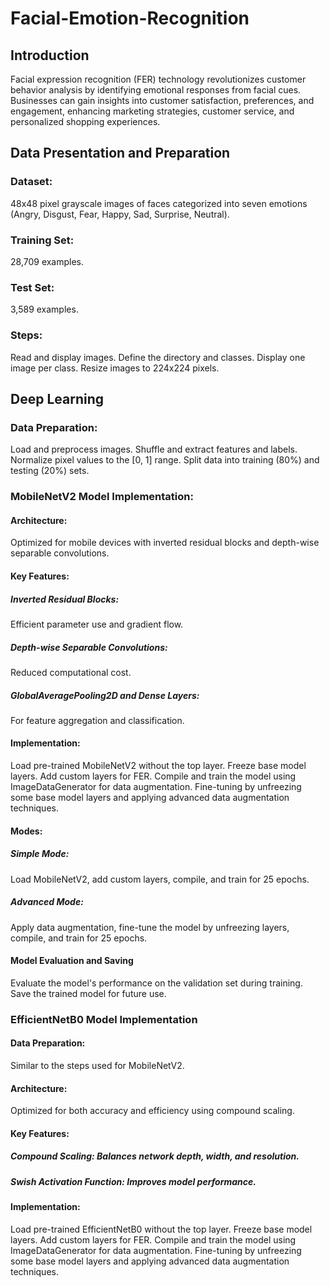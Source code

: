 # Facial-Emotion-Recognition
## Introduction
Facial expression recognition (FER) technology revolutionizes customer behavior analysis by identifying emotional responses from facial cues. Businesses can gain insights into customer satisfaction, preferences, and engagement, enhancing marketing strategies, customer service, and personalized shopping experiences.

## Data Presentation and Preparation
### Dataset: 
48x48 pixel grayscale images of faces categorized into seven emotions (Angry, Disgust, Fear, Happy, Sad, Surprise, Neutral).
### Training Set: 
28,709 examples.
### Test Set:
3,589 examples.
### Steps:
Read and display images.
Define the directory and classes.
Display one image per class.
Resize images to 224x224 pixels.
## Deep Learning
### Data Preparation:
Load and preprocess images.
Shuffle and extract features and labels.
Normalize pixel values to the [0, 1] range.
Split data into training (80%) and testing (20%) sets.
### MobileNetV2 Model Implementation:

#### Architecture:
Optimized for mobile devices with inverted residual blocks and depth-wise separable convolutions.
#### Key Features:
##### Inverted Residual Blocks: 
Efficient parameter use and gradient flow.
##### Depth-wise Separable Convolutions: 
Reduced computational cost.
##### GlobalAveragePooling2D and Dense Layers:
For feature aggregation and classification.
#### Implementation:
Load pre-trained MobileNetV2 without the top layer.
Freeze base model layers.
Add custom layers for FER.
Compile and train the model using ImageDataGenerator for data augmentation.
Fine-tuning by unfreezing some base model layers and applying advanced data augmentation techniques.
#### Modes:

##### Simple Mode:
Load MobileNetV2, add custom layers, compile, and train for 25 epochs.
##### Advanced Mode:
Apply data augmentation, fine-tune the model by unfreezing layers, compile, and train for 25 epochs.
#### Model Evaluation and Saving
Evaluate the model's performance on the validation set during training.
Save the trained model for future use.
### EfficientNetB0 Model Implementation
#### Data Preparation:
Similar to the steps used for MobileNetV2.
#### Architecture:
Optimized for both accuracy and efficiency using compound scaling.
#### Key Features:
##### Compound Scaling: Balances network depth, width, and resolution.
##### Swish Activation Function: Improves model performance.
#### Implementation:
Load pre-trained EfficientNetB0 without the top layer.
Freeze base model layers.
Add custom layers for FER.
Compile and train the model using ImageDataGenerator for data augmentation.
Fine-tuning by unfreezing some base model layers and applying advanced data augmentation techniques.
